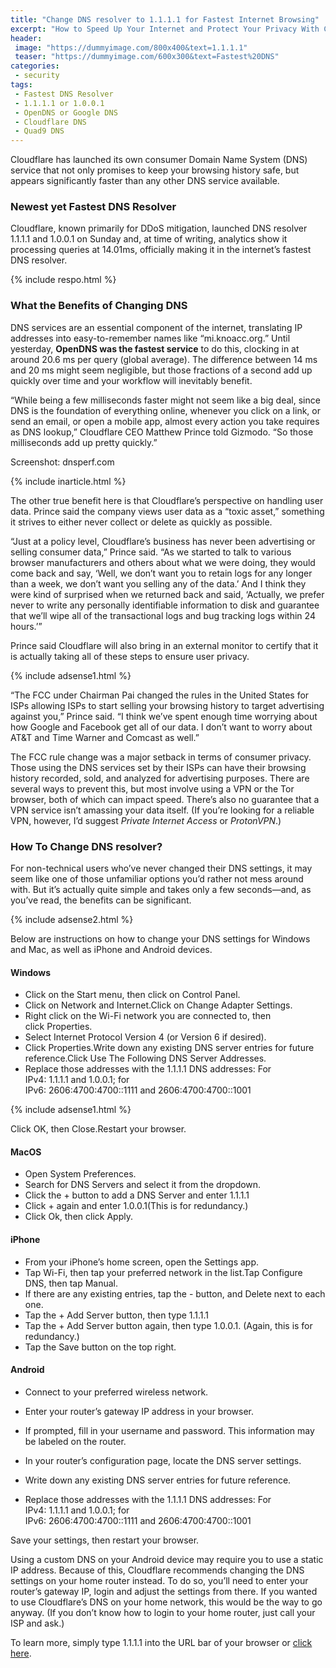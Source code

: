 ```yaml
---
title: "Change DNS resolver to 1.1.1.1 for Fastest Internet Browsing"
excerpt: "How to Speed Up Your Internet and Protect Your Privacy With Cloudflare's New DNS Service"
header:
 image: "https://dummyimage.com/800x400&text=1.1.1.1"
 teaser: "https://dummyimage.com/600x300&text=Fastest%20DNS"
categories:
 - security
tags:
 - Fastest DNS Resolver
 - 1.1.1.1 or 1.0.0.1
 - OpenDNS or Google DNS
 - Cloudflare DNS
 - Quad9 DNS
---
```

Cloudflare has launched its own consumer Domain Name System (DNS) service that not only promises to keep your browsing history safe, but appears significantly faster than any other DNS service available.

### Newest yet Fastest DNS Resolver

Cloudflare, known primarily for DDoS mitigation, launched DNS resolver 1.1.1.1 and 1.0.0.1 on Sunday and, at time of writing, analytics show it processing queries at 14.01ms, officially making it in the internet’s fastest DNS resolver.

{% include respo.html %}

### What the Benefits of Changing DNS

DNS services are an essential component of the internet, translating IP addresses into easy-to-remember names like “mi.knoacc.org.” Until yesterday, **OpenDNS was the fastest service** to do this, clocking in at around 20.6 ms per query (global average). The difference between 14 ms and 20 ms might seem negligible, but those fractions of a second add up quickly over time and your workflow will inevitably benefit.

“While being a few milliseconds faster might not seem like a big deal, since DNS is the foundation of everything online, whenever you click on a link, or send an email, or open a mobile app, almost every action you take requires as DNS lookup,” Cloudflare CEO Matthew Prince told Gizmodo. “So those milliseconds add up pretty quickly.”

Screenshot: dnsperf.com

{% include inarticle.html %}

The other true benefit here is that Cloudflare’s perspective on handling user data. Prince said the company views user data as a “toxic asset,” something it strives to either never collect or delete as quickly as possible.

“Just at a policy level, Cloudflare’s business has never been advertising or selling consumer data,” Prince said. “As we started to talk to various browser manufacturers and others about what we were doing, they would come back and say, ‘Well, we don’t want you to retain logs for any longer than a week, we don’t want you selling any of the data.’ And I think they were kind of surprised when we returned back and said, ‘Actually, we prefer never to write any personally identifiable information to disk and guarantee that we’ll wipe all of the transactional logs and bug tracking logs within 24 hours.’”

Prince said Cloudflare will also bring in an external monitor to certify that it is actually taking all of these steps to ensure user privacy.

{% include adsense1.html %}

“The FCC under Chairman Pai changed the rules in the United States for ISPs allowing ISPs to start selling your browsing history to target advertising against you,” Prince said. “I think we’ve spent enough time worrying about how Google and Facebook get all of our data. I don’t want to worry about AT&T and Time Warner and Comcast as well.”

The FCC rule change was a major setback in terms of consumer privacy. Those using the DNS services set by their ISPs can have their browsing history recorded, sold, and analyzed for advertising purposes. There are several ways to prevent this, but most involve using a VPN or the Tor browser, both of which can impact speed. There’s also no guarantee that a VPN service isn’t amassing your data itself. (If you’re looking for a reliable VPN, however, I’d suggest _Private Internet Access_ or _ProtonVPN_.)

### How To Change DNS resolver?

For non-technical users who’ve never changed their DNS settings, it may seem like one of those unfamiliar options you’d rather not mess around with. But it’s actually quite simple and takes only a few seconds—and, as you’ve read, the benefits can be significant. 

{% include adsense2.html %}

Below are instructions on how to change your DNS settings for Windows and Mac, as well as iPhone and Android devices.

#### Windows

- Click on the Start menu, then click on Control Panel.
- Click on Network and Internet.Click on Change Adapter Settings.
- Right click on the Wi-Fi network you are connected to, then click Properties.
- Select Internet Protocol Version 4 (or Version 6 if desired).
- Click Properties.Write down any existing DNS server entries for future reference.Click Use The Following DNS Server Addresses.
- Replace those addresses with the 1.1.1.1 DNS addresses: For IPv4: 1.1.1.1 and 1.0.0.1; for IPv6: 2606:4700:4700::1111 and 2606:4700:4700::1001

{% include adsense1.html %}

Click OK, then Close.Restart your browser.

#### MacOS

- Open System Preferences.
- Search for DNS Servers and select it from the dropdown.
- Click the + button to add a DNS Server and enter 1.1.1.1
- Click + again and enter 1.0.0.1(This is for redundancy.)
- Click Ok, then click Apply.

#### iPhone

- From your iPhone’s home screen, open the Settings app.
- Tap Wi-Fi, then tap your preferred network in the list.Tap Configure DNS, then tap Manual.
- If there are any existing entries, tap the - button, and Delete next to each one.
- Tap the + Add Server button, then type 1.1.1.1
- Tap the + Add Server button again, then type 1.0.0.1. (Again, this is for redundancy.)
- Tap the Save button on the top right.

#### Android

- Connect to your preferred wireless network.
- Enter your router’s gateway IP address in your browser.
- If prompted, fill in your username and password. This information may be labeled on the router.

- In your router’s configuration page, locate the DNS server settings.
- Write down any existing DNS server entries for future reference.
- Replace those addresses with the 1.1.1.1 DNS addresses: For IPv4: 1.1.1.1 and 1.0.0.1; for IPv6: 2606:4700:4700::1111 and 2606:4700:4700::1001

Save your settings, then restart your browser.

Using a custom DNS on your Android device may require you to use a static IP address. Because of this, Cloudflare recommends changing the DNS settings on your home router instead. To do so, you’ll need to enter your router’s gateway IP, login and adjust the settings from there. If you wanted to use Cloudflare’s DNS on your home network, this would be the way to go anyway. (If you don’t know how to login to your home router, just call your ISP and ask.)

To learn more, simply type 1.1.1.1 into the URL bar of your browser or [click here](//1.1.1.1).
